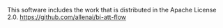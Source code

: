 This software includes the work that is distributed in the Apache License 2.0.
https://github.com/allenai/bi-att-flow

